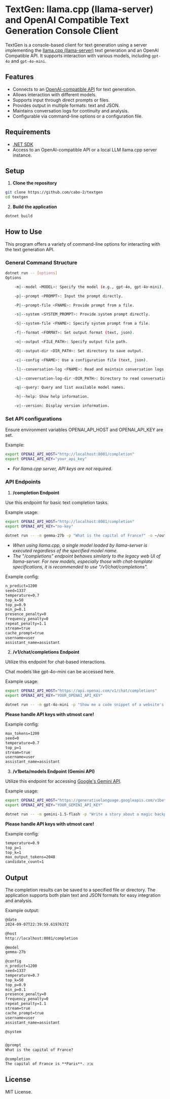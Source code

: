# TextGen: llama.cpp (llama-server) and OpenAI Compatible Text Generation Console Client

TextGen is a console-based client for text generation using a server implementing the [llama.cpp (llama-server)](https://github.com/ggerganov/llama.cpp) text generation and an OpenAI Compatible API. It supports interaction with various models, including `gpt-4o` and `gpt-4o-mini`.


## Features

- Connects to an [OpenAI-compatible API](https://platform.openai.com/docs/guides/text-generation) for text generation.
- Allows interaction with different models.
- Supports input through direct prompts or files.
- Provides output in multiple formats: text and JSON.
- Maintains conversation logs for continuity and analysis.
- Configurable via command-line options or a configuration file.


## Requirements

- [.NET SDK](https://dotnet.microsoft.com/download)
- Access to an OpenAI-compatible API or a local LLM llama.cpp server instance.


## Setup

1. **Clone the repository**

```bash
git clone https://github.com/cabo-2/textgen
cd textgen
```

2. **Build the application**

```bash
dotnet build
```

## How to Use

This program offers a variety of command-line options for interacting with the text generation API.


### General Command Structure

```bash
dotnet run -- [options]
Options

    -m|--model <MODEL>: Specify the model (e.g., gpt-4o, gpt-4o-mini).

    -p|--prompt <PROMPT>: Input the prompt directly.

    -P|--prompt-file <FNAME>: Provide prompt from a file.

    -s|--system <SYSTEM_PROMPT>: Provide system prompt directly.

    -S|--system-file <FNAME>: Specify system prompt from a file.

    -f|--format <FORMAT>: Set output format (text, json).

    -o|--output <FILE_PATH>: Specify output file path.

    -O|--output-dir <DIR_PATH>: Set directory to save output.

    -c|--config <FNAME>: Use a configuration file (text, json).

    -l|--conversation-log <FNAME>: Read and maintain conversation logs.

    -L|--conversation-log-dir <DIR_PATH>: Directory to read conversation logs.

    -q|--query: Query and list available model names.

    -h|--help: Show help information.

    -v|--version: Display version information.
```

### Set API configurations

Ensure environment variables OPENAI_API_HOST and OPENAI_API_KEY are set.

Example:
```bash
export OPENAI_API_HOST="http://localhost:8081/completion"
export OPENAI_API_KEY="your_api_key"
```

- *For llama.cpp server, API keys are not required.*


### API Endpoints

1. **/completion Endpoint**

Use this endpoint for basic text completion tasks.

Example usage:
```bash
export OPENAI_API_HOST="http://localhost:8081/completion"
export OPENAI_API_KEY="no-key"

dotnet run -- -m gemma-27b -p "What is the capital of France?" -o ~/output.txt
```

- *When using llama.cpp, a single model loaded by llama-server is executed regardless of the specified model name.*
- *The "/completions" endpoint behaves similarly to the legacy web UI of llama-server. For new models, especially those with chat-template specifications, it is recommended to use "/v1/chat/completions".*

Example config:
```txt
n_predict=1200
seed=1337
temperature=0.7
top_k=50
top_p=0.9
min_p=0.1
presence_penalty=0
frequency_penalty=0
repeat_penalty=1.1
stream=true
cache_prompt=true
username=user
assistant_name=assistant
```

2. **/v1/chat/completions Endpoint**

Utilize this endpoint for chat-based interactions.

Chat models like gpt-4o-mini can be accessed here.

Example usage:
```bash
export OPENAI_API_HOST="https://api.openai.com/v1/chat/completions"
export OPENAI_API_KEY="YOUR_OPENAI_API_KEY"

dotnet run -- -m gpt-4o-mini -p "Show me a code snippet of a website's sticky header in CSS and JavaScript." -o ~/output.txt
```

**Please handle API keys with utmost care!**

Example config:
```txt
max_tokens=1200
seed=0
temperature=0.7
top_p=1
stream=true
username=user
assistant_name=assistant
```

3. **/v1beta/models Endpoint (Gemini API)**

Utilize this endpoint for accessing [Google's Gemini API](https://ai.google.dev/gemini-api/docs/text-generation).

Example usage:
```bash
export OPENAI_API_HOST="https://generativelanguage.googleapis.com/v1beta/models"
export OPENAI_API_KEY="YOUR_GEMINI_API_KEY"

dotnet run -- -m gemini-1.5-flash -p "Write a story about a magic backpack." -o ~/output.txt
```

**Please handle API keys with utmost care!**

Example config:
```txt
temperature=0.9
top_p=1
top_k=1
max_output_tokens=2048
candidate_count=1
```


## Output

The completion results can be saved to a specified file or directory. The application supports both plain text and JSON formats for easy integration and analysis.

Example output:
```txt
@date
2024-09-07T22:39:59.6197637Z

@host
http://localhost:8081/completion

@model
gemma-27b

@config
n_predict=1200
seed=1337
temperature=0.7
top_k=50
top_p=0.9
min_p=0.1
presence_penalty=0
frequency_penalty=0
repeat_penalty=1.1
stream=true
cache_prompt=true
username=user
assistant_name=assistant

@system


@prompt
What is the capital of France?

@completion
The capital of France is **Paris**. 🇫🇷
```


## License

MIT License.
